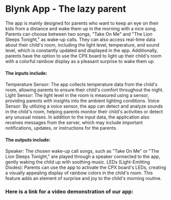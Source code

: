 
# Blynk App - The lazy parent
The app is mainly designed for parents who want to keep an eye on their kids from a distance and wake them up in the morning with a nice song. Parents can choose between two songs, "Take On Me" and "The Lion Sleeps Tonight," as wake-up calls. They can also access real-time data about their child's room, including the light level, temperature, and sound level, which is constantly updated and displayed in the app. Additionally, parents have the option to use the CPX board to light up their child's room with a colorful rainbow display as a pleasant surprise to wake them up. 

#### The inputs include:
Temperature Sensor: The app collects temperature data from the child's room, allowing parents to ensure their child's comfort throughout the night.
Light Sensor: The light level in the room is measured using a sensor, providing parents with insights into the ambient lighting conditions.
Voice Sensor: By utilizing a voice sensor, the app can detect and analyze sounds in the child's room, helping parents monitor their child's activities or detect any unusual noises.
In addition to the input data, the application also receives messages from the server, which may include important notifications, updates, or instructions for the parents.

#### The outputs include:
Speaker: The chosen wake-up call songs, such as "Take On Me" or "The Lion Sleeps Tonight," are played through a speaker connected to the app, gently waking the child up with soothing music.
LEDs (Light-Emitting Diodes): Parents can use the app to activate the CPX board's LEDs, creating a visually appealing display of rainbow colors in the child's room. This feature adds an element of surprise and joy to the child's morning routine.

### Here is a link for a video demonstration of our app: 
  
